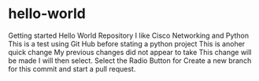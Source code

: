 # hello-world
Getting started Hello World Repository
I like Cisco Networking and Python
This is a test using Git Hub before stating a python project
This is anoher quick change
My previous changes did not appear to take
This change will be made I will then select.
Select the Radio Button for Create a new branch for this commit and start a pull request.
